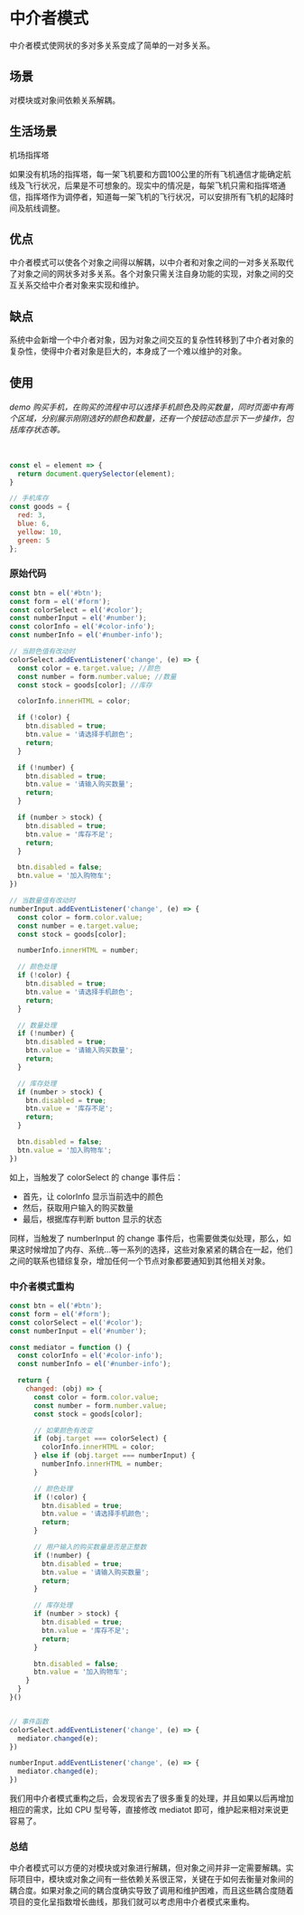 # 中介者模式

中介者模式使网状的多对多关系变成了简单的一对多关系。

## 场景

对模块或对象间依赖关系解耦。

## 生活场景

机场指挥塔

如果没有机场的指挥塔，每一架飞机要和方圆100公里的所有飞机通信才能确定航线及飞行状况，后果是不可想象的。现实中的情况是，每架飞机只需和指挥塔通信，指挥塔作为调停者，知道每一架飞机的飞行状况，可以安排所有飞机的起降时间及航线调整。

## 优点

中介者模式可以使各个对象之间得以解耦，以中介者和对象之间的一对多关系取代了对象之间的网状多对多关系。各个对象只需关注自身功能的实现，对象之间的交互关系交给中介者对象来实现和维护。

## 缺点

系统中会新增一个中介者对象，因为对象之间交互的复杂性转移到了中介者对象的复杂性，使得中介者对象是巨大的，本身成了一个难以维护的对象。

## 使用

###### demo 购买手机，在购买的流程中可以选择手机颜色及购买数量，同时页面中有两个区域，分别展示刚刚选好的颜色和数量，还有一个按钮动态显示下一步操作，包括库存状态等。

```JavaScript

const el = element => {
  return document.querySelector(element);
}

// 手机库存
const goods = {
  red: 3,
  blue: 6,
  yellow: 10,
  green: 5
};
```

### 原始代码

```JavaScript
const btn = el('#btn');
const form = el('#form');
const colorSelect = el('#color');
const numberInput = el('#number');
const colorInfo = el('#color-info');
const numberInfo = el('#number-info');

// 当颜色值有改动时
colorSelect.addEventListener('change', (e) => {
  const color = e.target.value; //颜色
  const number = form.number.value; //数量
  const stock = goods[color]; //库存

  colorInfo.innerHTML = color;

  if (!color) {
    btn.disabled = true;
    btn.value = '请选择手机颜色';
    return;
  }

  if (!number) {
    btn.disabled = true;
    btn.value = '请输入购买数量';
    return;
  }

  if (number > stock) {
    btn.disabled = true;
    btn.value = '库存不足';
    return;
  }

  btn.disabled = false;
  btn.value = '加入购物车';
})

// 当数量值有改动时
numberInput.addEventListener('change', (e) => {
  const color = form.color.value; 
  const number = e.target.value;
  const stock = goods[color];

  numberInfo.innerHTML = number;

  // 颜色处理
  if (!color) {
    btn.disabled = true;
    btn.value = '请选择手机颜色';
    return;
  }

  // 数量处理
  if (!number) {
    btn.disabled = true;
    btn.value = '请输入购买数量';
    return;
  }

  // 库存处理
  if (number > stock) {
    btn.disabled = true;
    btn.value = '库存不足';
    return;
  }

  btn.disabled = false;
  btn.value = '加入购物车';
})
```

如上，当触发了 colorSelect 的 change 事件后：

- 首先，让 colorInfo 显示当前选中的颜色
- 然后，获取用户输入的购买数量
- 最后，根据库存判断 button 显示的状态

同样，当触发了 numberInput 的 change 事件后，也需要做类似处理，那么，如果这时候增加了内存、系统...等一系列的选择，这些对象紧紧的耦合在一起，他们之间的联系也错综复杂，增加任何一个节点对象都要通知到其他相关对象。

### 中介者模式重构

```JavaScript
const btn = el('#btn');
const form = el('#form');
const colorSelect = el('#color');
const numberInput = el('#number');

const mediator = function () {
  const colorInfo = el('#color-info');
  const numberInfo = el('#number-info');

  return {
    changed: (obj) => {
      const color = form.color.value;
      const number = form.number.value;
      const stock = goods[color];

      // 如果颜色有改变
      if (obj.target === colorSelect) {
        colorInfo.innerHTML = color;
      } else if (obj.target === numberInput) {
        numberInfo.innerHTML = number;
      }

      // 颜色处理
      if (!color) {
        btn.disabled = true;
        btn.value = '请选择手机颜色';
        return;
      }

      // 用户输入的购买数量是否是正整数
      if (!number) {
        btn.disabled = true;
        btn.value = '请输入购买数量';
        return;
      }

      // 库存处理
      if (number > stock) {
        btn.disabled = true;
        btn.value = '库存不足';
        return;
      }

      btn.disabled = false;
      btn.value = '加入购物车';
    }
  }
}()


// 事件函数
colorSelect.addEventListener('change', (e) => {
  mediator.changed(e);
})

numberInput.addEventListener('change', (e) => {
  mediator.changed(e);
})
```

我们用中介者模式重构之后，会发现省去了很多重复的处理，并且如果以后再增加相应的需求，比如 CPU 型号等，直接修改 mediatot 即可，维护起来相对来说更容易了。

### 总结

中介者模式可以方便的对模块或对象进行解耦，但对象之间并非一定需要解耦。实际项目中，模块或对象之间有一些依赖关系很正常，关键在于如何去衡量对象间的耦合度。如果对象之间的耦合度确实导致了调用和维护困难，而且这些耦合度随着项目的变化呈指数增长曲线，那我们就可以考虑用中介者模式来重构。

